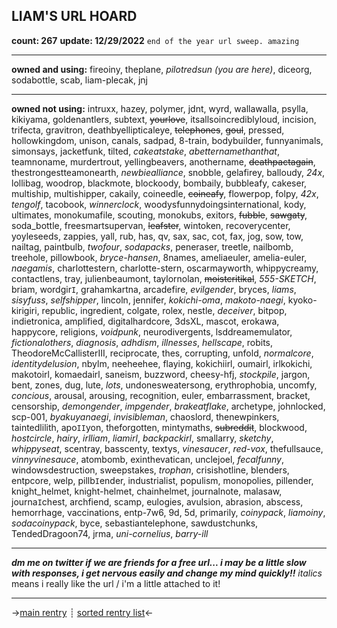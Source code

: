 ## LIAM'S URL HOARD
**count: 267**
**update: 12/29/2022**
`end of the year url sweep. amazing`
***
**owned and using:** fireoiny, theplane, *pilotredsun (you are here)*, diceorg, sodabottle, scab, liam-plecak, jnj
***
**owned not using:** intruxx, hazey, polymer, jdnt, wyrd, wallawalla, psylla, kikiyama, goldenantlers, subtext, ~~yourlove~~, itsallsoincrediblyloud, incision, trifecta, gravitron, deathbyellipticaleye, ~~telephones~~, ~~goul~~, pressed, hollowkingdom, unison, canals, sadpad, 8-train, bodybuilder, funnyanimals, simonsays, jacketfunk, tilted, *cakeatstake*, *abetternamethanthat*, teamnoname, murdertrout, yellingbeavers, anothername, ~~deathpactagain~~, thestrongestteamonearth, *newbiealliance*, snobble, gelafirey, balloudy, *24x*, lollibag, woodrop, blackmote, blockoody, bombaily, bubbleafy, cakeser, multiship, multishipper, cakaily, coineedle, ~~coineafy~~, flowerpop, folpy, *42x*, *tengolf*, tacobook, *winnerclock*, woodysfunnydoingsinternational, kody, ultimates, monokumafile, scouting, monokubs, exitors, ~~fubble~~, ~~sawgaty~~, soda_bottle, freesmartsupervan, ~~leafster~~, wintoken, recoverycenter, yoyleseeds, zappies, yall, rub, has, qv, sax, sac, cot, fax, jog, sow, tow, nailtag, paintbulb, *twofour*, *sodapacks*, peneraser, treetle, nailbomb, treehole, pillowbook, *bryce-hansen*, 8names, ameliaeuler, amelia-euler, *naegamis*, charlottestern, charlotte-stern, oscarmayworth, whippycreamy, contactlens, tray, julienbeaumont, taylornolan, ~~moistcritikal~~, *555-SKETCH*, briam, wordgir`I`, grahamkartna, arcadefire, *evilgender*, bryces, *liams*, *sisyfuss*, *selfshipper*, lincoln, jennifer, *kokichi-oma*, *makoto-naegi*, kyoko-kirigiri, republic, ingredient, colgate, rolex, nestle, *deceiver*, bitpop, indietronica, amplified, digitalhardcore, 3dsXL, mascot, erokawa, happycore, religions, *voidpunk*, neurodivergents, lsddreamemulator, *fictionalothers*, *diagnosis*, *adhdism*, *illnesses*, *hellscape*, robits, TheodoreMcCallisterIII, reciprocate, thes, corrupting, unfold, *normalcore*, *identitydelusion*, nbylm, neeheehee, flaying, kokichiirl, oumairl, irlkokichi, makotoirl, komaedairl, saneism, buzzword, cheesy-hfj, *stockpile*, jargon, bent, zones, dug, lute, *lots*, undonesweatersong, erythrophobia, uncomfy, *concious*, arousal, arousing, recognition, euler, embarrassment, bracket, censorship, *demongender*, *impgender*, *brakeatflake*, archetype, johnlocked, scp-001, *byakuyanaegi*, *invisibleman*, chaoslord, thenewpinkers, taintedlilith, apo`II`yon, theforgotten, mintymaths, ~~subreddit~~, blockwood, *hostcircle*, *hairy*, *irlliam*, *liamirl*, *backpackirl*, smallarry, *sketchy*, *whippyseat*, scentray, basscenty, textys, *vinesaucer*, *red-vox*, thefullsauce, *vinnyvinesauce*, atombomb, exinthevatican, unclejoel, *fecalfunny*, windowsdestruction, sweepstakes, *trophan*, crisishotline, blenders, entpcore, welp, pillb`I`ender, industrialist, populism, monopolies, pillender, knight_helmet, knight-helmet, chainhelmet, journalnote, malasaw, journa`I`chest, archfiend, scamp, eulogies, avulsion, abrasion, abscess, hemorrhage, vaccinations, entp-7w6, 9d, 5d, primarily, *coinypack*, *liamoiny*, *sodacoinypack*, byce, sebastiantelephone, sawdustchunks, TendedDragoon74, jrma, *uni-cornelius*, *barry-ill*
***
***dm me on twitter if we are  friends for a free url... i may be a little slow with responses, i get nervous easily and change my mind quickly!!***
*italics* means i really like the url / i'm a little attached to it!
***
->[main rentry](https://rentry.co/sodabottle)  ┊  [sorted rentry list](https://rentry.co/scab)<-
